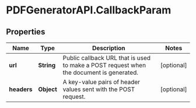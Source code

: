 # PDFGeneratorAPI.CallbackParam

## Properties

Name | Type | Description | Notes
------------ | ------------- | ------------- | -------------
**url** | **String** | Public callback URL that is used to make a POST request when the document is generated. | [optional] 
**headers** | **Object** | A key-value pairs of header values sent with the POST request. | [optional] 


